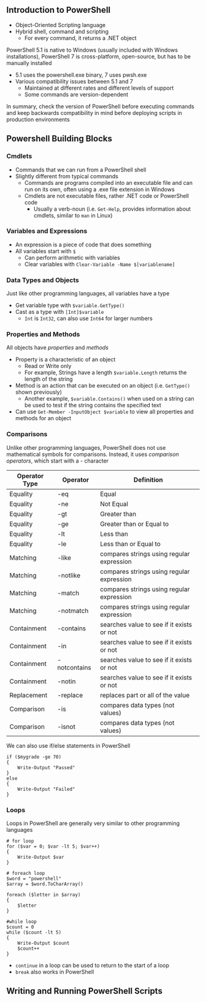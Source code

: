 ## Introduction to PowerShell
- Object-Oriented Scripting language
- Hybrid shell, command and scripting
    - For every command, it returns a .NET object

PowerShell 5.1 is native to Windows (usually included with Windows installations), PowerShell 7 is cross-platform, open-source, but has to be manually installed
- 5.1 uses the powershell.exe binary, 7 uses pwsh.exe
- Various compatibility issues between 5.1 and 7
    - Maintained at different rates and different levels of support
    - Some commands are version-dependent

In summary, check the version of PowerShell before executing commands and keep backwards compatibility in mind before deploying scripts in production environments

## Powershell Building Blocks
### Cmdlets
- Commands that we can run from a PowerShell shell
- Slightly different from typical commands
    - Commands are programs compiled into an executable file and can run on its own, often using a .exe file extension in Windows
    - Cmdlets are not executable files, rather .NET code or PowerShell code
        - Usually a verb-noun (i.e. `Get-Help`, provides information about cmdlets, similar to `man` in Linux)

### Variables and Expressions
- An expression is a piece of code that does something
- All variables start with `$`
    - Can perform arithmetic with variables
    - Clear variables with `Clear-Variable -Name $[variablename]`

### Data Types and Objects
Just like other programming languages, all variables have a type
- Get variable type with `$variable.GetType()`
- Cast as a type with `[Int]$variable`
    - `Int` is `Int32`, can also use `Int64` for larger numbers

### Properties and Methods
All objects have *properties* and *methods*
- Property is a characteristic of an object
    - Read or Write only
    - For example, Strings have a length `$variable.Length` returns the length of the string
- Method is an action that can be executed on an object (i.e. `GetType()` shown previously)
    - Another example, `$variable.Contains()` when used on a string can be used to test if the string contains the specified text
- Can use `Get-Member -InputObject $variable` to view all properties and methods for an object

### Comparisons
Unlike other programming languages, PowerShell does not use mathematical symbols for comparisons. Instead, it uses *comparison operators*, which start with a - character

| **Operator Type** | **Operator** | **Definition**                            |
|-------------------|--------------|-------------------------------------------|
| Equality          | -eq          | Equal                                     |
| Equality          | -ne          | Not Equal                                 |
| Equality          | -gt          | Greater than                              |
| Equality          | -ge          | Greater than or Equal to                  |
| Equality          | -lt          | Less than                                 |
| Equality          | -le          | Less than or Equal to                     |
| Matching          | -like        | compares strings using regular expression |
| Matching          | -notlike     | compares strings using regular expression |
| Matching          | -match       | compares strings using regular expression |
| Matching          | -notmatch    | compares strings using regular expression |
| Containment       | -contains    | searches value to see if it exists or not |
| Containment       | -in          | searches value to see if it exists or not |
| Containment       | -notcontains | searches value to see if it exists or not |
| Containment       | -notin       | searches value to see if it exists or not |
| Replacement       | -replace     | replaces part or all of the value         |
| Comparison        | -is          | compares data types (not values)          |
| Comparison        | -isnot       | compares data types (not values)          |

We can also use if/else statements in PowerShell
```pwsh
if ($mygrade -ge 70)
{
    Write-Output "Passed"
}
else
{
    Write-Output "Failed"
}
```

### Loops
Loops in PowerShell are generally very similar to other programming languages
```pwsh
# for loop
for ($var = 0; $var -lt 5; $var++)
{
    Write-Output $var
}

# foreach loop
$word = "powershell"
$array = $word.ToCharArray()

foreach ($letter in $array)
{
    $letter
}

#while loop
$count = 0
while ($count -lt 5)
{
    Write-Output $count
    $count++
}
```
- `continue` in a loop can be used to return to the start of a loop
- `break` also works in PowerShell

## Writing and Running PowerShell Scripts